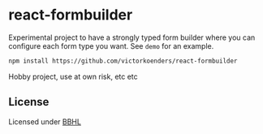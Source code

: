 # react-formbuilder

Experimental project to have a strongly typed form builder where you can configure each form type you want. See `demo` for an example.

```bash
npm install https://github.com/victorkoenders/react-formbuilder
```

Hobby project, use at own risk, etc etc

## License

Licensed under [BBHL](https://lifning.info/BBHL)
